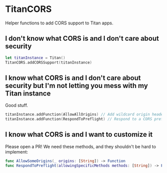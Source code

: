 # TitanCORS

Helper functions to add CORS support to Titan apps.

## I don't know what CORS is and I don't care about security

```swift
let titanInstance = Titan()
TitanCORS.addCORSSupport(titanInstance)
```

## I know what CORS is and I don't care about security but I'm not letting you mess with my Titan instance

Good stuff.

```swift
titanInstance.addFunction(AllowAllOrigins) // Add wildcard origin header to all responses
titanInstance.addFunction(RespondToPreflight) // Respond to a CORS preflight option request allowing all methods
```

## I know what CORS is and I want to customize it

Please open a PR! We need these methods, and they shouldn't be hard to implement:

```swift
func AllowSomeOrigins(_ origins: [String]) -> Function
func RespondToPreflight(allowingSpecificMethods methods: [String]) -> Function
```
